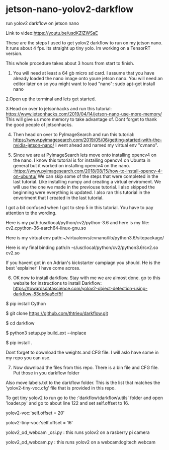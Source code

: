 # jetson-nano-yolov2-darkflow
run yolov2 darkflow on jetson nano

Link to video:https://youtu.be/usdKZIZWSaE

These are the steps I used to get yolov2 darkflow to run on my jetson nano.
It runs about 4 fps.
Its straight up tiny yolo. Im working on a TensorRT version.

This whole procedure takes about 3 hours from start to finish.

1. You will need at least a 64 gb micro sd card.
I assume that you have already loaded the nano image onto youre jetson nano.
You will need an editor later on so you might want to load "nano":
sudo apt-get install nano

2.Open up the terminal and lets get started.

3.Head on over to jetsonhacks and run this tutorial:
https://www.jetsonhacks.com/2019/04/14/jetson-nano-use-more-memory/
This will give us more memory to take advantage of.
Dont forget to thank the good people of jetsonhacks.

4. Then head on over to PyImageSearch and run this tutorial:
https://www.pyimagesearch.com/2019/05/06/getting-started-with-the-nvidia-jetson-nano/
I went ahead and named my virtual env "cvnano".

5. Since we are at PyImageSearch lets move onto installing opencv4 on the nano.
I know this tutorial is for installing opencv4 on Ubunta in general but it worked on installing opencv4 on the nano.
:https://www.pyimagesearch.com/2018/08/15/how-to-install-opencv-4-on-ubuntu/
We can skip some of the steps that were completed in the last tutorial.
Like installing numpy and creating a virtual enviroment.
We will use the one we made in the previouse tutorial.
I also skipped the beginning were everything is updated.
I also ran this tutorial in the envoriment that I created in the last tutorial.

I got a bit confused when I got to step 5 in this tutorial.
You have to pay attention to the wording.

Here is my path:/usr/local/python/cv2/python-3.6
and here is my file: cv2.cpython-36-aarch64-linux-gnu.so

Here is my virtual env path:~/virtualenvs/cvnano/lib/python3.6/sitepackage/

Here is my final binding path:ln -s/usr/local/python/cv2/python3.6/cv2.so cv2.so

If you havent got in on Adrian's kickstarter campiagn you should.
He is the best 'explainer' I have come across.

6. OK now to install darkflow. Stay with me we are almost done.
go to this website for instructions to install Darkflow:
https://towardsdatascience.com/yolov2-object-detection-using-darkflow-83db6aa5cf5f


$ pip install Cython

$ git clone https://github.com/thtrieu/darkflow.git

$ cd darkflow

$ python3 setup.py build_ext --inplace

$ pip install .


Dont forget to download the weights and CFG file.
I will aslo have some in my repo you can use.

7. Now download the files from this repo.
There is a bin file and CFG file.
Put those in you darkflow folder

Also move labels.txt to the darkflow folder.
This is the list that matches the 'yolov2-tiny-voc.cfg' file that 
is provided in this repo.

To get tiny yolov2 to run go to the :'darkflow\darkflow\utils' folder
and open 'loader.py' and go to about line 122 and set self.offset to 16.

yolov2-voc:'self.offset = 20'

yolov2-tiny-voc:'self.offset = 16'

yolov2_od_webcam _csi.py : this runs yolov2 on a rasberry pi camera

yolov2_od_webcam.py : this runs yolov2 on a webcam:logitech webcam
 
